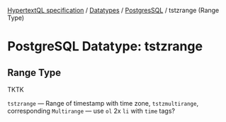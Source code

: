 [HypertextQL specification](../../README.md) / [Datatypes](../README.md) /  [PostgresSQL](README) / tstzrange (Range Type)

# PostgreSQL Datatype: tstzrange
## Range Type

TKTK

`tstzrange` — Range of timestamp with time zone, `tstzmultirange`, corresponding `Multirange` — use `ol` 2x `li` with `time` tags?
